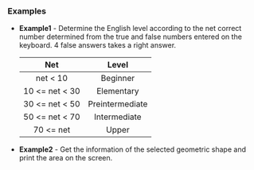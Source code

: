 ### Examples

* __Example1__ - Determine the English level according to the net correct number determined from the true and false numbers entered on the keyboard. 4 false answers takes a right answer.



     | Net | Level |
     | :-: | :-: |
     | net < 10 | Beginner |
     | 10 <= net < 30 | Elementary |
     | 30 <= net < 50 | Preintermediate |
     | 50 <= net < 70 | Intermediate |
     | 70 <= net | Upper |


* __Example2__ - Get the information of the selected geometric shape and print the area on the screen.
